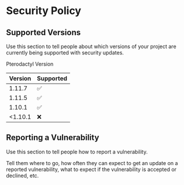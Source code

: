 # Security Policy

## Supported Versions

Use this section to tell people about which versions of your project are
currently being supported with security updates.

Pterodactyl Version

| Version | Supported          |
| ------- | ------------------ |
| 1.11.7   | :white_check_mark: |
| 1.11.5   | :white_check_mark: |
| 1.10.1   | :white_check_mark: |
| <1.10.1   | :x:                |

## Reporting a Vulnerability

Use this section to tell people how to report a vulnerability.

Tell them where to go, how often they can expect to get an update on a
reported vulnerability, what to expect if the vulnerability is accepted or
declined, etc.
